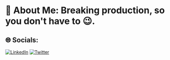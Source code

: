 # 💫 About Me: Breaking production, so you don't have to 😉.


## 🌐 Socials:
[![LinkedIn](https://img.shields.io/badge/LinkedIn-%230077B5.svg?logo=linkedin&logoColor=white)](https://linkedin.com/in/https://www.linkedin.com/in/martins100tmd/) [![Twitter](https://img.shields.io/badge/Twitter-%231DA1F2.svg?logo=Twitter&logoColor=white)](https://twitter.com/https://twitter.com/MartinsOlumide8) 


<!-- Proudly created with GPRM ( https://gprm.itsvg.in ) -->
